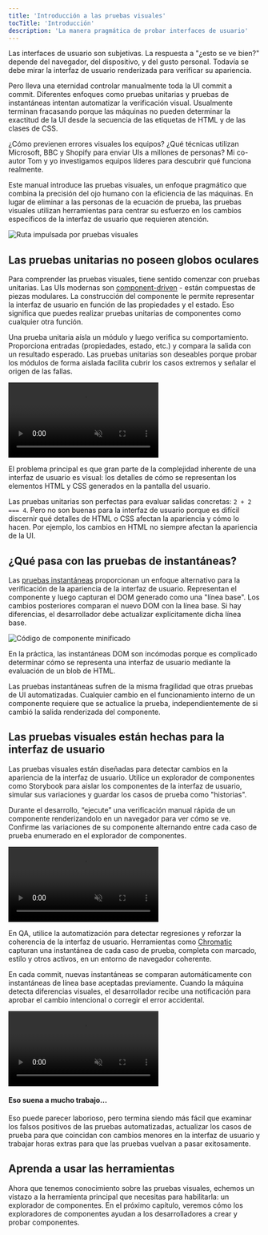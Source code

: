 ```yaml
---
title: 'Introducción a las pruebas visuales'
tocTitle: 'Introducción'
description: 'La manera pragmática de probar interfaces de usuario'
---
```


Las interfaces de usuario son subjetivas. La respuesta a "¿esto se ve bien?" depende del navegador, del dispositivo, y del gusto personal. Todavía se debe mirar la interfaz de usuario renderizada para verificar su apariencia.

Pero lleva una eternidad controlar manualmente toda la UI commit a commit. Diferentes enfoques como pruebas unitarias y pruebas de instantáneas intentan automatizar la verificación visual. Usualmente terminan fracasando porque las máquinas no pueden determinar la exactitud de la UI desde la secuencia de las etiquetas de HTML y de las clases de CSS.

¿Cómo previenen errores visuales los equipos? ¿Qué técnicas utilizan Microsoft, BBC y Shopify para
enviar UIs a millones de personas? Mi co-autor Tom y yo investigamos equipos líderes para descubrir qué funciona realmente.

Este manual introduce las pruebas visuales, un enfoque pragmático que combina la precisión del ojo humano con la eficiencia de las máquinas. En lugar de eliminar a las personas de la ecuación de prueba, las pruebas visuales utilizan herramientas para centrar su esfuerzo en los cambios específicos de la interfaz de usuario que requieren atención.

![Ruta impulsada por pruebas visuales](/visual-testing-handbook/visual-testing-handbook-vtdd-path-optimized.png)

## Las pruebas unitarias no poseen globos oculares

Para comprender las pruebas visuales, tiene sentido comenzar con pruebas unitarias. Las UIs modernas son [component-driven](https://componentdriven.org/) - están compuestas de piezas modulares. La construcción del componente le permite representar la interfaz de usuario en función de las propiedades y el estado. Eso significa que puedes realizar pruebas unitarias de componentes como cualquier otra función.

Una prueba unitaria aísla un módulo y luego verifica su comportamiento. Proporciona entradas (propiedades, estado, etc.) y compara la salida con un resultado esperado. Las pruebas unitarias son deseables porque probar los módulos de forma aislada facilita cubrir los casos extremos y señalar el origen de las fallas.

<video autoPlay muted playsInline loop>
  <source
    src="/visual-testing-handbook/component-unit-testing.mp4"
    type="video/mp4"/>
</video>
 
El problema principal es que gran parte de la complejidad inherente de una interfaz de usuario es visual: los detalles de cómo se representan los elementos HTML y CSS generados en la pantalla del usuario.

Las pruebas unitarias son perfectas para evaluar salidas concretas: `2 + 2 === 4`. Pero no son buenas para la interfaz de usuario porque es difícil discernir qué detalles de HTML o CSS afectan la apariencia y cómo lo hacen. Por ejemplo, los cambios en HTML no siempre afectan la apariencia de la UI.

## ¿Qué pasa con las pruebas de instantáneas?

Las [pruebas instantáneas](https://reactjs.org/docs/testing-recipes.html#snapshot-testing) proporcionan un enfoque alternativo para la verificación de la apariencia de la interfaz de usuario. Representan el componente y luego capturan el DOM generado como una "línea base". Los cambios posteriores comparan el nuevo DOM con la línea base. Si hay diferencias, el desarrollador debe actualizar explícitamente dicha línea base.

![Código de componente minificado](/visual-testing-handbook/code-visual-testing-optimized.png)

En la práctica, las instantáneas DOM son incómodas porque es complicado determinar cómo se representa una interfaz de usuario mediante la evaluación de un blob de HTML.

Las pruebas instantáneas sufren de la misma fragilidad que otras pruebas de UI automatizadas. Cualquier cambio en el funcionamiento interno de un componente requiere que se actualice la prueba, independientemente de si cambió la salida renderizada del componente.

## Las pruebas visuales están hechas para la interfaz de usuario

Las pruebas visuales están diseñadas para detectar cambios en la apariencia de la interfaz de usuario. Utilice un explorador de componentes como Storybook para aislar los componentes de la interfaz de usuario, simular sus variaciones y guardar los casos de prueba como "historias".

Durante el desarrollo, “ejecute” una verificación manual rápida de un componente renderizandolo en un navegador para ver cómo se ve. Confirme las variaciones de su componente alternando entre cada caso de prueba enumerado en el explorador de componentes.

<video autoPlay muted playsInline loop>
  <source
    src="/visual-testing-handbook/storybook-toggling-stories.mp4"
    type="video/mp4"/>
</video>

En QA, utilice la automatización para detectar regresiones y reforzar la coherencia de la interfaz de usuario. Herramientas como [Chromatic](https://www.chromatic.com/?utm_source=storybook_website&utm_medium=link&utm_campaign=storybook) capturan una instantánea de cada caso de prueba, completa con marcado, estilo y otros activos, en un entorno de navegador coherente.

En cada commit, nuevas instantáneas se comparan automáticamente con instantáneas de línea base aceptadas previamente. Cuando la máquina detecta diferencias visuales, el desarrollador recibe una notificación para aprobar el cambio intencional o corregir el error accidental.

<video autoPlay muted playsInline loop>
  <source
    src="/visual-testing-handbook/component-visual-testing.mp4"
    type="video/mp4"/>
</video>

#### Eso suena a mucho trabajo...

Eso puede parecer laborioso, pero termina siendo más fácil que examinar los falsos positivos de las pruebas automatizadas, actualizar los casos de prueba para que coincidan con cambios menores en la interfaz de usuario y trabajar horas extras para que las pruebas vuelvan a pasar exitosamente.

## Aprenda a usar las herramientas

Ahora que tenemos conocimiento sobre las pruebas visuales, echemos un vistazo a la herramienta principal que necesitas para habilitarla: un explorador de componentes. En el próximo capítulo, veremos cómo los exploradores de componentes ayudan a los desarrolladores a crear y probar componentes.
